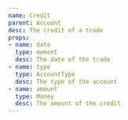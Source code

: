 ```yaml
---
name: Credit
parent: Account
desc: The credit of a trade
props:
- name: date
  type: moment
  desc: The date of the trade
- name: type
  type: AccountType
  desc: The type of the account
- name: amount
  type: Money
  desc: The amount of the credit
---
```

